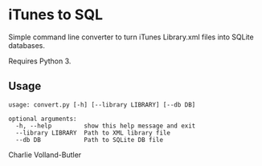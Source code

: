 # iTunes to SQL
Simple command line converter to turn iTunes Library.xml files into SQLite databases.

Requires Python 3.

## Usage
```
usage: convert.py [-h] [--library LIBRARY] [--db DB]

optional arguments:
  -h, --help         show this help message and exit
  --library LIBRARY  Path to XML library file
  --db DB            Path to SQLite DB file
```



Charlie Volland-Butler
